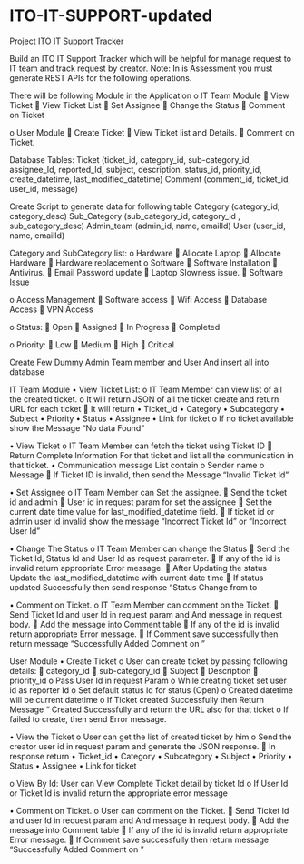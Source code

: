 # ITO-IT-SUPPORT-updated
Project
ITO IT Support Tracker

Build an ITO IT Support Tracker which will be helpful for manage request to IT team and track request by creator.
Note: In is Assessment you must generate REST APIs for the following operations.

 There will be following Module in the Application
o	IT Team Module
	View Ticket
	View Ticket List
	Set Assignee
	Change the Status
	Comment on Ticket

o	User Module
	Create Ticket
	View Ticket list and Details.
	Comment on Ticket.







Database Tables:
Ticket (ticket_id, category_id, sub-category_id, assignee_Id, reported_Id, subject, description, status_id, priority_id, create_datetime, last_modified_datetime)
Comment (comment_id, 	ticket_id, user_id, message)

Create Script to generate data for following table
	Category (category_id, category_desc)
Sub_Category (sub_category_id, category_id , sub_category_desc)
	Admin_team (admin_id, name, emailId)
	User (user_id, name, emailId)

Category and SubCategory list:
o	Hardware
	Allocate Laptop
	Allocate Hardware
	Hardware replacement
o	Software
	Software Installation
	Antivirus.
	Email Password update
	Laptop Slowness issue.
	Software Issue

o	Access Management 
	Software access
	Wifi Access
	Database Access
	VPN Access


o	Status:
	Open
	Assigned
	In Progress
	Completed

o	Priority:
	Low	
	Medium
	High
	Critical

Create Few Dummy Admin Team member and User 
And insert all into database
		



IT Team Module
•	View Ticket List:
o	IT Team Member can view list of all the created ticket.
o	It will return JSON of all the ticket create and return URL for each ticket
	It will return
•	Ticket_id
•	Category
•	Subcategory
•	Subject
•	Priority
•	Status
•	Assignee
•	Link for ticket
o	If no ticket available show the Message “No data Found”

•	View Ticket 
o	IT Team Member can fetch the ticket using Ticket ID
	Return Complete Information For that ticket and list all the communication in that ticket.
•	Communication message List contain 
o	Sender name
o	Message 
	If Ticket ID is invalid, then send the Message “Invalid Ticket Id”


•	Set Assignee
o	IT Team Member can Set the assignee.
	Send the ticket id and admin
	User id in request param for set the assignee
	Set the current date time value for last_modified_datetime field.
	If ticket id or admin user id invalid show the message “Incorrect Ticket Id” or “Incorrect User Id”


•	Change The Status
o	IT Team Member can change the Status
	Send the Ticket Id, Status Id and User Id as request parameter.
	If any of the id is invalid return appropriate Error message.
	After Updating the status Update the last_modified_datetime with current date time
	If status updated Successfully then send response “Status Change from <Old Status Desc> to <New Status Desc>


•	Comment on Ticket.
o	IT Team Member can comment on the Ticket.
	Send Ticket Id and user Id in request param and 
And message in request body.
	 Add the message into Comment table 
	If any of the id is invalid return appropriate Error message.
	If Comment save successfully then return message “Successfully Added Comment on <Ticket-Id>”

User Module
•	Create Ticket
o	User can create ticket by passing following details:
	category_id
	 sub-category_id
	 Subject
	 Description
	 priority_id
o	Pass User Id in request Param
o	While creating ticket set user id as reporter Id
o	Set default status Id for status (Open)
o	Created datetime will be current datetime 
o	If Ticket created Successfully then Return Message “<Ticket-ID> Created Successfully and return the URL also for that ticket
o	If failed to create, then send Error message.

•	View the Ticket
o	User can get the list of created ticket by him
o	Send the creator user id in request param and generate the JSON response.
	In response return
•	Ticket_id
•	Category
•	Subcategory
•	Subject
•	Priority
•	Status
•	Assignee
•	Link for ticket

o	View By Id: User can View Complete Ticket detail by ticket Id 
o	If User Id or Ticket Id is invalid return the appropriate error message


•	Comment on Ticket.
o	User can comment on the Ticket.
	Send Ticket Id and user Id in request param and 
And message in request body.
	 Add the message into Comment table 
	If any of the id is invalid return appropriate Error message.
	If Comment save successfully then return message “Successfully Added Comment on <Ticket-Id>”
